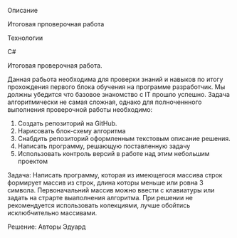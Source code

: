 Описание

Итоговая прповерочная работа

Технологии

С#

Итоговая проверочная работа.

Данная рабьота необходима для проверки знаний и навыков по итогу прохождения первого блока 
обучения на программе разработчик. Мы должны убедится что базовое знакомство с IT прошло успешно.
Задача алгоритмически не самая сложная, однако для полноченнного выполнения проверочной работы необходимо:

1. Создать репозиторий на GitHub.
2. Нарисовать блок-схему алгоритма
3. Снабдить репозиторий оформленным текстовым описание решения.
4. Написать программу, решающую поставленную задачу
5. Использовать контроль версий в работе над этим небольшим проектом

Задача: Написать программу, которая из имеющегося массива строк формирует массив из строк, длина которы меньше или ровна
3 символа. Первоначальний массив можно ввести с клавиатуры или задать на страрте выаполнения алгоритма. При решении 
не рекомендуется использовать колекциями, лучше обойтись исклюбчительно массивами.

Решение: 
Авторы
Эдуард
